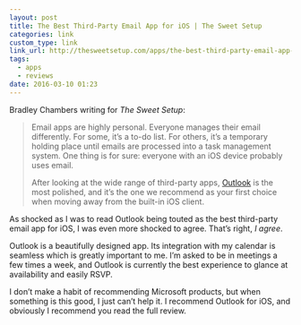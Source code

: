 ```yaml
---
layout: post
title: The Best Third-Party Email App for iOS | The Sweet Setup
categories: link
custom_type: link
link_url: http://thesweetsetup.com/apps/the-best-third-party-email-app-for-ios/
tags:
  - apps
  - reviews
date: 2016-03-10 01:23
---
```

Bradley Chambers writing for *The Sweet Setup*:

> Email apps are highly personal. Everyone manages their email differently. For some, it’s a to-do list. For others, it’s a temporary holding place until emails are processed into a task management system. One thing is for sure: everyone with an iOS device probably uses email.
>
> After looking at the wide range of third-party apps, [Outlook](https://itunes.apple.com/us/app/microsoft-outlook-email-calendar/id951937596?mt=8&at=11l7ja&ct=tss) is the most polished, and it’s the one we recommend as your first choice when moving away from the built-in iOS client.

As shocked as I was to read Outlook being touted as the best third-party email app for iOS, I was even more shocked to agree. That’s right, *I agree*.

Outlook is a beautifully designed app. Its integration with my calendar is seamless which is greatly important to me. I’m asked to be in meetings a few times a week, and Outlook is currently the best experience to glance at availability and easily RSVP.

I don’t make a habit of recommending Microsoft products, but when something is this good, I just can’t help it. I recommend Outlook for iOS, and obviously I recommend you read the full review.
